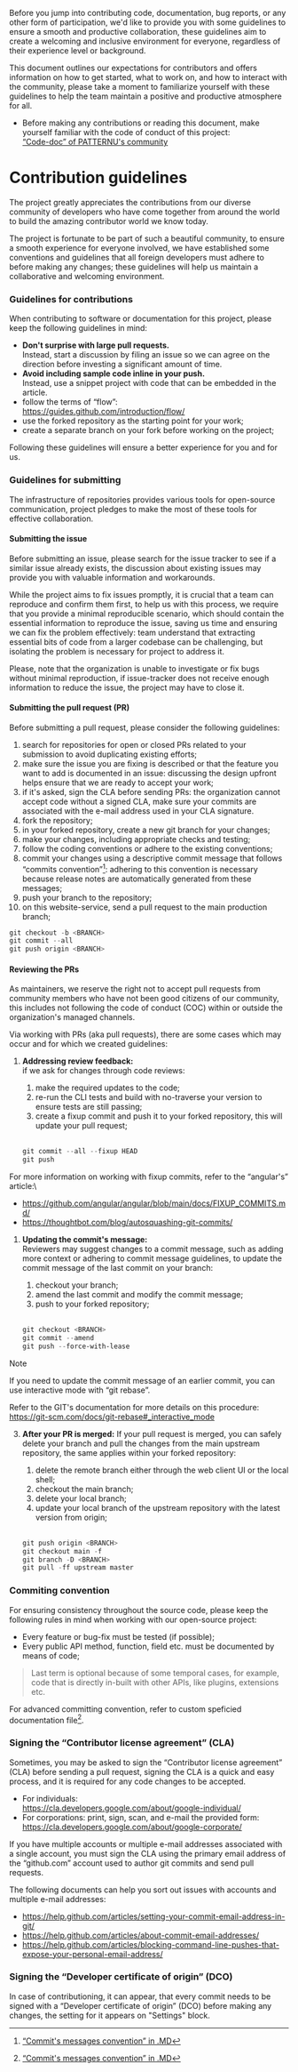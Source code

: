 
Before you jump into contributing code, documentation, bug reports, or any other form of participation, we'd like to provide you with some guidelines to ensure a smooth and productive collaboration, these guidelines aim to create a welcoming and inclusive environment for everyone, regardless of their experience level or background.

This document outlines our expectations for contributors and offers information on how to get started, what to work on, and how to interact with the community, please take a moment to familiarize yourself with these guidelines to help the team maintain a positive and productive atmosphere for all.

- Before making any contributions or reading this document, make yourself familiar with the code of conduct of this project:\
[“Code-doc” of PATTERNU's community](./CODE_OF_CONDUCT.md)

Contribution guidelines
=======================

The project greatly appreciates the contributions from our diverse community of developers who have come together from around the world to build the amazing contributor world we know today. 

The project is fortunate to be part of such a beautiful community, to ensure a smooth experience for everyone involved, we have established some conventions and guidelines that all foreign developers must adhere to before making any changes; these guidelines will help us maintain a collaborative and welcoming environment.

### Guidelines for contributions

When contributing to software or documentation for this project, please keep the following guidelines in mind:

- **Don't surprise with large pull requests.**\
  Instead, start a discussion by filing an issue so we can agree on the direction before investing a significant amount of time.
- **Avoid including sample code inline in your push.**\
  Instead, use a snippet project with code that can be embedded in the article.
- follow the terms of “flow”:\
  https://guides.github.com/introduction/flow/
- use the forked repository as the starting point for your work;
- create a separate branch on your fork before working on the project;

Following these guidelines will ensure a better experience for you and for us.

### Guidelines for submitting

The infrastructure of repositories provides various tools for open-source communication, project pledges to make the most of these tools for effective collaboration.

#### Submitting the issue

Before submitting an issue, please search for the issue tracker to see if a similar issue already exists, the discussion about existing issues may provide you with valuable information and workarounds.

While the project aims to fix issues promptly, it is crucial that a team can reproduce and confirm them first, to help us with this process, we require that you provide a minimal reproducible scenario, which should contain the essential information to reproduce the issue, saving us time and ensuring we can fix the problem effectively: team understand that extracting essential bits of code from a larger codebase can be challenging, but isolating the problem is necessary for project to address it.

Please, note that the organization is unable to investigate or fix bugs without minimal reproduction, if issue-tracker does not receive enough information to reduce the issue, the project may have to close it.

#### Submitting the pull request (PR)

Before submitting a pull request, please consider the following guidelines:

1. search for repositories for open or closed PRs related to your submission to avoid duplicating existing efforts;
2. make sure the issue you are fixing is described or that the feature you want to add is documented in an issue: discussing the design upfront helps ensure that we are ready to accept your work;
3. if it's asked, sign the CLA before sending PRs: the organization cannot accept code without a signed CLA, make sure your commits are associated with the e-mail address used in your CLA signature.
4. fork the repository;
5. in your forked repository, create a new git branch for your changes;
6. make your changes, including appropriate checks and testing;
7. follow the coding conventions or adhere to the existing conventions;
8. commit your changes using a descriptive commit message that follows “commits convention”[^1]: adhering to this convention is necessary because release notes are automatically generated from these messages;
9. push your branch to the repository;
10. on this website-service, send a pull request to the main production branch;

```powershell
git checkout -b <BRANCH>
git commit --all
git push origin <BRANCH>
```

#### Reviewing the PRs

As maintainers, we reserve the right not to accept pull requests from community members who have not been good citizens of our community, this includes not following the code of conduct (COC) within or outside the organization's managed channels.

Via working with PRs (aka pull requests), there are some cases which may occur and for which we created guidelines:

1. **Addressing review feedback:**\
   if we ask for changes through code reviews:

   1. make the required updates to the code;
   2. re-run the CLI tests and build with no-traverse your version to ensure tests are still passing;
   3. create a fixup commit and push it to your forked repository, this will update your pull request;
    <br/>
    
    ```powershell
    git commit --all --fixup HEAD
    git push
    ```

For more information on working with fixup commits, refer to the “angular's” article:\
- https://github.com/angular/angular/blob/main/docs/FIXUP_COMMITS.md/
- https://thoughtbot.com/blog/autosquashing-git-commits/

1. **Updating the commit's message:**\
   Reviewers may suggest changes to a commit message, such as adding more context or adhering to commit message guidelines, to update the commit message of the last commit on your branch:

   1. checkout your branch;
   2. amend the last commit and modify the commit message;
   3. push to your forked repository;
    <br/>

    ```powershell
    git checkout <BRANCH>
    git commit --amend
    git push --force-with-lease
    ```

> [!Note]
> If you need to update the commit message of an earlier commit, you can use interactive mode with “git rebase”.
>  
> Refer to the GIT's documentation for more details on this procedure:\
> https://git-scm.com/docs/git-rebase#_interactive_mode

3. **After your PR is merged:**
   If your pull request is merged, you can safely delete your branch and pull the changes from the main upstream repository, the same applies within your forked repository:

   1. delete the remote branch either through the web client UI or the local shell;
   2. checkout the main branch;
   3. delete your local branch;
   4. update your local branch of the upstream repository with the latest version from origin;
    <br/>

    ```powershell
    git push origin <BRANCH>
    git checkout main -f
    git branch -D <BRANCH>
    git pull -ff upstream master
    ```

### Commiting convention

For ensuring consistency throughout the source code, please keep the following rules in mind when working with our open-source project:

- Every feature or bug-fix must be tested (if possible);
- Every public API method, function, field etc. must be documented by means of code;

> Last term is optional because of some temporal cases, for example, code that is directly in-built with other APIs, like plugins, extensions etc.
>

For advanced committing convention, refer to custom speficied documentation file[^1].

### Signing the “Contributor license agreement” (CLA)

Sometimes, you may be asked to sign the “Contributor license agreement” (CLA) before sending a pull request, signing the CLA is a quick and easy process, and it is required for any code changes to be accepted.

- For individuals:\
  https://cla.developers.google.com/about/google-individual/
- For corporations: print, sign, scan, and e-mail the provided form:\
  https://cla.developers.google.com/about/google-corporate/

If you have multiple accounts or multiple e-mail addresses associated with a single account, you must sign the CLA using the primary email address of the “github.com” account used to author git commits and send pull requests.

The following documents can help you sort out issues with accounts and multiple e-mail addresses:

- https://help.github.com/articles/setting-your-commit-email-address-in-git/
- https://help.github.com/articles/about-commit-email-addresses/
- https://help.github.com/articles/blocking-command-line-pushes-that-expose-your-personal-email-address/

### Signing the “Developer certificate of origin” (DCO)

In case of contributioning, it can appear, that every commit needs to be signed with a “Developer certificate of origin” (DCO) before making any changes, the setting for it appears on "Settings" block.


[^1]: [“Commit's messages convention” in .MD](./../docs-markdown/github/COMMIT_CONVENTION.md)